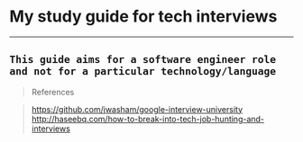 # My study guide for tech interviews


---
`This guide aims for a software engineer role and not for a particular technology/language`
---

> References

> https://github.com/jwasham/google-interview-university </br>
> http://haseebq.com/how-to-break-into-tech-job-hunting-and-interviews </br>

